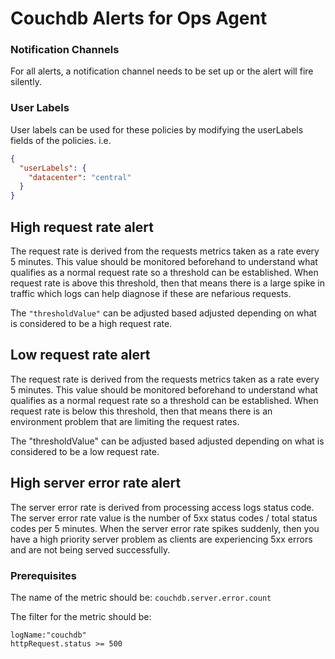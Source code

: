 # Couchdb Alerts for Ops Agent

### Notification Channels
For all alerts, a notification channel needs to be set up or the alert will fire silently.

### User Labels
User labels can be used for these policies by modifying the userLabels fields of the policies. i.e.

```json
{ 
  "userLabels": {
    "datacenter": "central"
  }
}
```

## High request rate alert
The request rate is derived from the requests metrics taken as a rate every 5 minutes. This value should be monitored beforehand to understand what qualifies as a normal request rate so a threshold can be established. When request rate is above this threshold, then that means there is a large spike in traffic which logs can help diagnose if these are nefarious requests.

The `"thresholdValue"` can be adjusted based adjusted depending on what is considered to be a high request rate.

## Low request rate alert
The request rate is derived from the requests metrics taken as a rate every 5 minutes. This value should be monitored beforehand to understand what qualifies as a normal request rate so a threshold can be established. When request rate is below this threshold, then that means there is an environment problem that are limiting the request rates.

The "thresholdValue" can be adjusted based adjusted depending on what is considered to be a low request rate.

## High server error rate alert
The server error rate is derived from processing access logs status code. The server error rate value is the number of 5xx status codes / total status codes per 5 minutes. When the server error rate spikes suddenly, then you have a high priority server problem as clients are experiencing 5xx errors and are not being served successfully.

### Prerequisites

The name of the metric should be:
`couchdb.server.error.count`

The filter for the metric should be:
```
logName:"couchdb"
httpRequest.status >= 500
```
